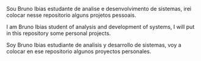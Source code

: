 Sou Bruno Ibias estudante de analise e desenvolvimento de sistemas, irei colocar nesse repositorio alguns projetos pessoais.

I am Bruno Ibias student of analysis and development of systems, I will put in this repository some personal projects.

Soy Bruno Ibias estudiante de analisis y desarrollo de sistemas, voy a colocar en ese repositorio algunos proyectos personales.
